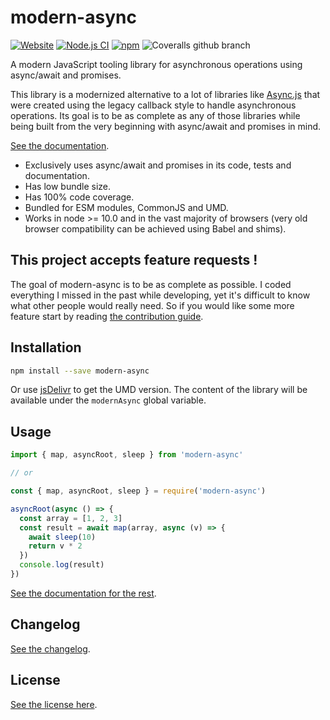 # modern-async

[![Website](https://img.shields.io/website.svg?url=http%3A%2F%2Fnicolas-van.github.io%2Fmodern-async)](https://nicolas-van.github.io/modern-async)
[![Node.js CI](https://github.com/nicolas-van/modern-async/workflows/Node.js%20CI/badge.svg)](https://github.com/nicolas-van/modern-async/actions) [![npm](https://img.shields.io/npm/v/modern-async)](https://www.npmjs.com/package/modern-async) ![Coveralls github branch](https://img.shields.io/coveralls/github/nicolas-van/modern-async/master)

A modern JavaScript tooling library for asynchronous operations using async/await and promises.

This library is a modernized alternative to a lot of libraries like [Async.js](https://caolan.github.io/async/v3/) that were created using the legacy callback style to handle asynchronous operations. Its goal is to be as complete as any of those libraries while being built from the very beginning with async/await and promises in mind.

[See the documentation](https://nicolas-van.github.io/modern-async).

* Exclusively uses async/await and promises in its code, tests and documentation.
* Has low bundle size.
* Has 100% code coverage.
* Bundled for ESM modules, CommonJS and UMD.
* Works in node >= 10.0 and in the vast majority of browsers (very old browser compatibility can be achieved using Babel and shims).

## This project accepts feature requests !

The goal of modern-async is to be as complete as possible. I coded everything I missed in the past while developing, yet it's difficult to know what other people would really need. So if you would like some more feature start by reading [the contribution guide](https://github.com/nicolas-van/modern-async/blob/master/CONTRIBUTING.md).

## Installation

```bash
npm install --save modern-async
```

Or use [jsDelivr](https://www.jsdelivr.com/package/npm/modern-async) to get the UMD version. The content of the library will be available under the `modernAsync` global variable.

## Usage

```javascript
import { map, asyncRoot, sleep } from 'modern-async'

// or

const { map, asyncRoot, sleep } = require('modern-async')

asyncRoot(async () => {
  const array = [1, 2, 3]
  const result = await map(array, async (v) => {
    await sleep(10)
    return v * 2
  })
  console.log(result)
})
```

[See the documentation for the rest](https://nicolas-van.github.io/modern-async).

## Changelog

[See the changelog](https://github.com/nicolas-van/modern-async/blob/master/CHANGELOG.md).

## License

[See the license here](https://github.com/nicolas-van/modern-async/blob/master/LICENSE.md).
